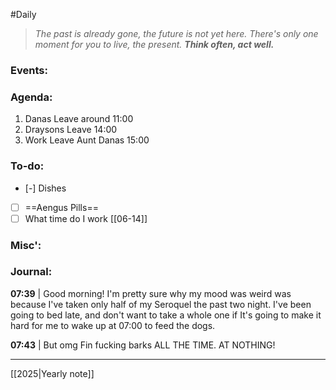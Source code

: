 #Daily
>*The past is already gone, the future is not yet here. There's only one moment for you to live, the present.*
>***Think often, act well.***
### Events:

### Agenda:
1. Danas
	Leave around 11:00
2. Draysons
	Leave 14:00
3. Work
	Leave Aunt Danas 15:00
### To-do:
- [-] Dishes
- [ ] ==Aengus Pills== 
- [ ] What time do I work [[06-14]]
### Misc':

### Journal:
**07:39** | Good morning! I'm pretty sure why my mood was weird was because I've taken only half of my Seroquel the past two night. I've been going to bed late, and don't want to take a whole one if It's going to make it hard for me to wake up at 07:00 to feed the dogs.

**07:43** | But omg Fin fucking barks ALL THE TIME. AT NOTHING!

---
[[2025|Yearly note]]